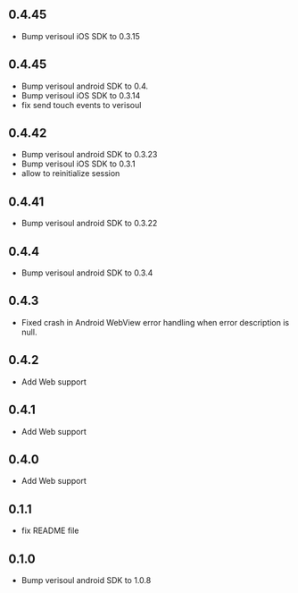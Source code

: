 ## 0.4.45
* Bump verisoul iOS SDK to 0.3.15
## 0.4.45
* Bump verisoul android SDK to 0.4.
* Bump verisoul iOS SDK to 0.3.14
* fix send touch events to verisoul
## 0.4.42
* Bump verisoul android SDK to 0.3.23
* Bump verisoul iOS SDK to 0.3.1
* allow to reinitialize session
## 0.4.41
* Bump verisoul android SDK to 0.3.22
## 0.4.4
* Bump verisoul android SDK to 0.3.4
## 0.4.3
* Fixed crash in Android WebView error handling when error description is null.
## 0.4.2
* Add Web support
## 0.4.1
* Add Web support
## 0.4.0
* Add Web support
## 0.1.1
* fix README file

## 0.1.0
* Bump verisoul android SDK to 1.0.8
